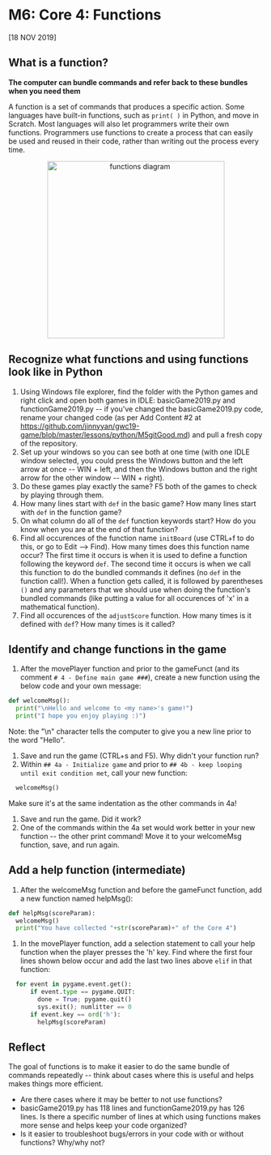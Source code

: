 # M6: Core 4: Functions
[18 NOV 2019]

## What is a function?
**The computer can bundle commands and refer back to these bundles when you need them**

A function is a set of commands that produces a specific action. Some languages have built-in functions, such as `print( )` in Python, and move in Scratch. Most languages will also let programmers write their own functions. Programmers use functions to create a process that can easily be used and reused in their code, rather than writing out the process every time.

<p align="center">
     <img src="../../img/functions.PNG"
          alt="functions diagram"
          height="350"/>
</p>


## Recognize what functions and using functions look like in Python
1. Using Windows file explorer, find the folder with the Python games and right click and open both games in IDLE: basicGame2019.py and functionGame2019.py -- if you've changed the basicGame2019.py code, rename your changed code (as per Add Content #2 at https://github.com/jinnyyan/gwc19-game/blob/master/lessons/python/M5gitGood.md) and pull a fresh copy of the repository.
1. Set up your windows so you can see both at one time (with one IDLE window selected, you could press the Windows button and the left arrow at once -- WIN + left, and then the Windows button and the right arrow for the other window -- WIN + right).
1. Do these games play exactly the same? F5 both of the games to check by playing through them.
1. How many lines start with `def` in the basic game? How many lines start with `def` in the function game?
1. On what column do all of the `def` function keywords start? How do you know when you are at the end of that function?
1. Find all occurences of the function name `initBoard` (use CTRL+f to do this, or go to Edit --> Find). How many times does this function name occur? The first time it occurs is when it is used to define a function following the keyword `def`. The second time it occurs is when we call this function to do the bundled commands it defines (no `def` in the function call!). When a function gets called, it is followed by parentheses `()` and any parameters that we should use when doing the function's bundled commands (like putting a value for all occurences of 'x' in a mathematical function).
1. Find all occurences of the `adjustScore` function. How many times is it defined with `def`? How many times is it called?

## Identify and change functions in the game
1. After the movePlayer function and prior to the gameFunct (and its comment `# 4 - Define main game ###`), create a new function using the below code and your own message:
```python
def welcomeMsg():
  print("\nHello and welcome to <my name>'s game!")
  print("I hope you enjoy playing :)")
```
Note: the "\n" character tells the computer to give you a new line prior to the word "Hello".
1. Save and run the game (CTRL+s and F5). Why didn't your function run?
1. Within `## 4a - Initialize game` and prior to `## 4b - keep looping until exit condition met`, call your new function:
```python
  welcomeMsg()
```
Make sure it's at the same indentation as the other commands in 4a!
1. Save and run the game. Did it work?
1. One of the commands within the 4a set would work better in your new function -- the other print command! Move it to your welcomeMsg function, save, and run again.

## Add a help function (intermediate)
1. After the welcomeMsg function and before the gameFunct function, add a new function named helpMsg():
```python
def helpMsg(scoreParam):
  welcomeMsg()
  print("You have collected "+str(scoreParam)+" of the Core 4")
```
1. In the movePlayer function, add a selection statement to call your help function when the player presses the 'h' key. Find where the first four lines shown below occur and add the last two lines above `elif` in that function:
```python
  for event in pygame.event.get():
      if event.type == pygame.QUIT:
        done = True; pygame.quit()
        sys.exit(); numlitter == 0
      if event.key == ord('h'):
        helpMsg(scoreParam) 
```

## Reflect
The goal of functions is to make it easier to do the same bundle of commands repeatedly -- think about cases where this is useful and helps makes things more efficient. 
* Are there cases where it may be better to not use functions? 
* basicGame2019.py has 118 lines and functionGame2019.py has 126 lines. Is there a specific number of lines at which using functions makes more sense and helps keep your code organized?
* Is it easier to troubleshoot bugs/errors in your code with or without functions? Why/why not?